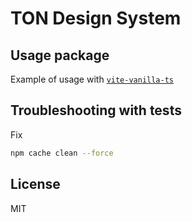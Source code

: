 # TON Design System

## Usage package

Example of usage with [`vite-vanilla-ts`](https://github.com/designervoid/ton-design-system-vite-vanilla-ts)

## Troubleshooting with tests

Fix  

```zsh
npm cache clean --force
```

## License

MIT
